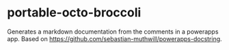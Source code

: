 # portable-octo-broccoli
Generates a markdown documentation from the comments in a powerapps app.
Based on https://github.com/sebastian-muthwill/powerapps-docstring.
